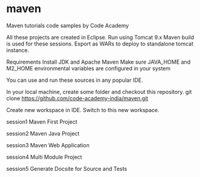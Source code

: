 # maven
Maven tutorials code samples by Code Academy

All these projects are created in Eclipse.
Run using Tomcat 9.x
Maven build is used for these sessions.
Export as WARs to deploy to standalone tomcat instance.

Requirements
Install JDK and Apache Maven
Make sure JAVA_HOME and M2_HOME environmental variables are configured
in your system

You can use and run these sources in any popular IDE.

In your local machine, create some folder and checkout this repository.
git clone https://github.com/code-academy-india/maven.git

Create new workspace in IDE. Switch to this new workspace.


session1
	Maven First Project

session2
	Maven Java Project

session3
	Maven Web Application

session4
	Multi Module Project

session5
	Generate Docsite for Source and Tests